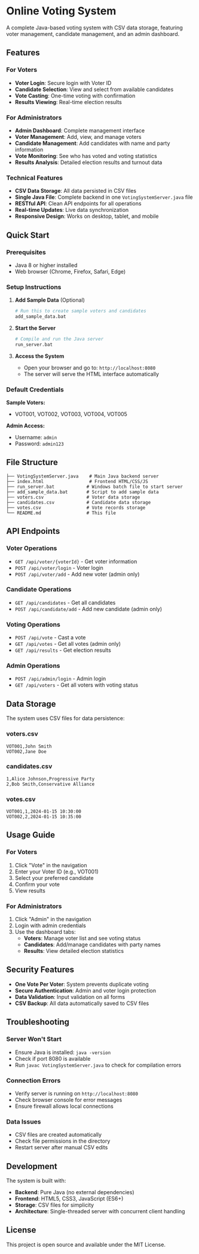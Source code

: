 # Online Voting System

A complete Java-based voting system with CSV data storage, featuring voter management, candidate management, and an admin dashboard.

## Features

### For Voters
- **Voter Login**: Secure login with Voter ID
- **Candidate Selection**: View and select from available candidates
- **Vote Casting**: One-time voting with confirmation
- **Results Viewing**: Real-time election results

### For Administrators
- **Admin Dashboard**: Complete management interface
- **Voter Management**: Add, view, and manage voters
- **Candidate Management**: Add candidates with name and party information
- **Vote Monitoring**: See who has voted and voting statistics
- **Results Analysis**: Detailed election results and turnout data

### Technical Features
- **CSV Data Storage**: All data persisted in CSV files
- **Single Java File**: Complete backend in one `VotingSystemServer.java` file
- **RESTful API**: Clean API endpoints for all operations
- **Real-time Updates**: Live data synchronization
- **Responsive Design**: Works on desktop, tablet, and mobile

## Quick Start

### Prerequisites
- Java 8 or higher installed
- Web browser (Chrome, Firefox, Safari, Edge)

### Setup Instructions

1. **Add Sample Data** (Optional)
   ```bash
   # Run this to create sample voters and candidates
   add_sample_data.bat
   ```

2. **Start the Server**
   ```bash
   # Compile and run the Java server
   run_server.bat
   ```

3. **Access the System**
   - Open your browser and go to: `http://localhost:8080`
   - The server will serve the HTML interface automatically

### Default Credentials

**Sample Voters:**
- VOT001, VOT002, VOT003, VOT004, VOT005

**Admin Access:**
- Username: `admin`
- Password: `admin123`

## File Structure

```
├── VotingSystemServer.java    # Main Java backend server
├── index.html                 # Frontend HTML/CSS/JS
├── run_server.bat            # Windows batch file to start server
├── add_sample_data.bat       # Script to add sample data
├── voters.csv                # Voter data storage
├── candidates.csv            # Candidate data storage
├── votes.csv                 # Vote records storage
└── README.md                 # This file
```

## API Endpoints

### Voter Operations
- `GET /api/voter/{voterId}` - Get voter information
- `POST /api/voter/login` - Voter login
- `POST /api/voter/add` - Add new voter (admin only)

### Candidate Operations
- `GET /api/candidates` - Get all candidates
- `POST /api/candidate/add` - Add new candidate (admin only)

### Voting Operations
- `POST /api/vote` - Cast a vote
- `GET /api/votes` - Get all votes (admin only)
- `GET /api/results` - Get election results

### Admin Operations
- `POST /api/admin/login` - Admin login
- `GET /api/voters` - Get all voters with voting status

## Data Storage

The system uses CSV files for data persistence:

### voters.csv
```
VOT001,John Smith
VOT002,Jane Doe
```

### candidates.csv
```
1,Alice Johnson,Progressive Party
2,Bob Smith,Conservative Alliance
```

### votes.csv
```
VOT001,1,2024-01-15 10:30:00
VOT002,2,2024-01-15 10:35:00
```

## Usage Guide

### For Voters
1. Click "Vote" in the navigation
2. Enter your Voter ID (e.g., VOT001)
3. Select your preferred candidate
4. Confirm your vote
5. View results

### For Administrators
1. Click "Admin" in the navigation
2. Login with admin credentials
3. Use the dashboard tabs:
   - **Voters**: Manage voter list and see voting status
   - **Candidates**: Add/manage candidates with party names
   - **Results**: View detailed election statistics

## Security Features

- **One Vote Per Voter**: System prevents duplicate voting
- **Secure Authentication**: Admin and voter login protection
- **Data Validation**: Input validation on all forms
- **CSV Backup**: All data automatically saved to CSV files

## Troubleshooting

### Server Won't Start
- Ensure Java is installed: `java -version`
- Check if port 8080 is available
- Run `javac VotingSystemServer.java` to check for compilation errors

### Connection Errors
- Verify server is running on `http://localhost:8080`
- Check browser console for error messages
- Ensure firewall allows local connections

### Data Issues
- CSV files are created automatically
- Check file permissions in the directory
- Restart server after manual CSV edits

## Development

The system is built with:
- **Backend**: Pure Java (no external dependencies)
- **Frontend**: HTML5, CSS3, JavaScript (ES6+)
- **Storage**: CSV files for simplicity
- **Architecture**: Single-threaded server with concurrent client handling

## License

This project is open source and available under the MIT License.

